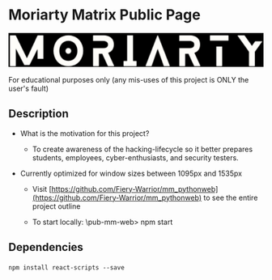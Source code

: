 # Moriarty Matrix Public Page


<picture>
  <source media="(prefers-color-scheme: dark)" srcset="https://raw.githubusercontent.com/Fiery-Warrior/mm_pythonweb/main/frontend/src/Navbar/logo.png" width="1000">
  <source media="(prefers-color-scheme: light)" srcset="https://raw.githubusercontent.com/Fiery-Warrior/mm_pythonweb/main/frontend/src/Navbar/logo.png" width="1000">
  <img alt="Moriarty Matrix Logo" src="https://raw.githubusercontent.com/Fiery-Warrior/mm_pythonweb/main/frontend/src/Navbar/logo.png" width="1000">
</picture>


For educational purposes only (any mis-uses of this project is ONLY the user's fault)



## Description

- What is the motivation for this project? 
  - To create awareness of the hacking-lifecycle so it better prepares students, employees, cyber-enthusiasts, and security testers. 

- Currently optimized for window sizes between 1095px and 1535px
  
  - Visit [https://github.com/Fiery-Warrior/mm_pythonweb](https://github.com/Fiery-Warrior/mm_pythonweb) to see the entire project outline
  
  - To start locally: \pub-mm-web> npm start


## Dependencies


```npm install react-scripts --save```
